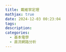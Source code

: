 ```yaml
---
title: 戴維寧定理
mathjax: true
date: 2024-12-03 00:23:04
tags:
description:
categories:
  - 基本電學
  - 直流網路分析
---
```

